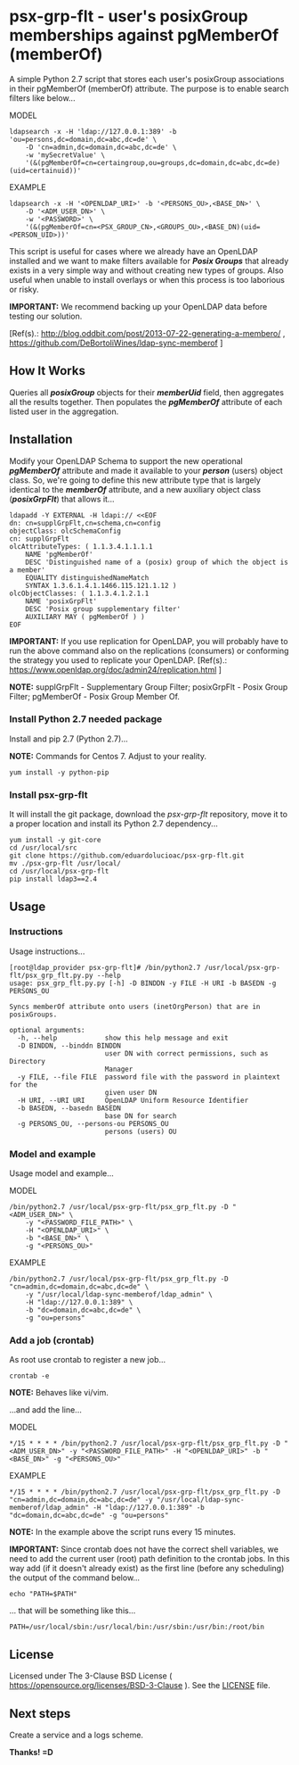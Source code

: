 # psx-grp-flt - user's posixGroup memberships against pgMemberOf (memberOf)

A simple Python 2.7 script that stores each user's posixGroup associations in their pgMemberOf (memberOf) attribute. The purpose is to enable search filters like below...

MODEL

```
ldapsearch -x -H 'ldap://127.0.0.1:389' -b 'ou=persons,dc=domain,dc=abc,dc=de' \
    -D 'cn=admin,dc=domain,dc=abc,dc=de' \
    -w 'mySecretValue' \
    '(&(pgMemberOf=cn=certaingroup,ou=groups,dc=domain,dc=abc,dc=de)(uid=certainuid))'
```

EXAMPLE

```
ldapsearch -x -H '<OPENLDAP_URI>' -b '<PERSONS_OU>,<BASE_DN>' \
    -D '<ADM_USER_DN>' \
    -w '<PASSWORD>' \
    '(&(pgMemberOf=cn=<PSX_GROUP_CN>,<GROUPS_OU>,<BASE_DN)(uid=<PERSON_UID>))'
```

This script is useful for cases where we already have an OpenLDAP installed and we want to make filters available for ***Posix Groups*** that already exists in a very simple way and without creating new types of groups. Also useful when unable to install overlays or when this process is too laborious or risky.

**IMPORTANT:** We recommend backing up your OpenLDAP data before testing our solution.

[Ref(s).: http://blog.oddbit.com/post/2013-07-22-generating-a-membero/ ,
https://github.com/DeBortoliWines/ldap-sync-memberof ]

## How It Works

Queries all ***posixGroup*** objects for their ***memberUid*** field, then aggregates all the results together. Then populates the ***pgMemberOf*** attribute of each listed user in the aggregation.

## Installation

Modify your OpenLDAP Schema to support the new operational ***pgMemberOf*** attribute and made it available to your ***person*** (users) object class. So, we're going to define this new attribute type that is largely identical to the ***memberOf*** attribute, and a new auxiliary object class (***posixGrpFlt***) that allows it...

```
ldapadd -Y EXTERNAL -H ldapi:// <<EOF
dn: cn=supplGrpFlt,cn=schema,cn=config
objectClass: olcSchemaConfig
cn: supplGrpFlt
olcAttributeTypes: ( 1.1.3.4.1.1.1.1
    NAME 'pgMemberOf'
    DESC 'Distinguished name of a (posix) group of which the object is a member'
    EQUALITY distinguishedNameMatch
    SYNTAX 1.3.6.1.4.1.1466.115.121.1.12 )
olcObjectClasses: ( 1.1.3.4.1.2.1.1
    NAME 'posixGrpFlt'
    DESC 'Posix group supplementary filter'
    AUXILIARY MAY ( pgMemberOf ) )
EOF
```

**IMPORTANT:** If you use replication for OpenLDAP, you will probably have to run the above command also on the replications (consumers) or conforming the strategy you used to replicate your OpenLDAP.
[Ref(s).: https://www.openldap.org/doc/admin24/replication.html ]

**NOTE:** supplGrpFlt - Supplementary Group Filter; posixGrpFlt - Posix Group Filter; pgMemberOf - Posix Group Member Of.

### Install Python 2.7 needed package

Install and pip 2.7 (Python 2.7)...

**NOTE:** Commands for Centos 7. Adjust to your reality.

```
yum install -y python-pip
```

### Install psx-grp-flt

It will install the git package, download the *psx-grp-flt* repository, move it to a proper location and install its Python 2.7 dependency...

```
yum install -y git-core
cd /usr/local/src
git clone https://github.com/eduardolucioac/psx-grp-flt.git
mv ./psx-grp-flt /usr/local/
cd /usr/local/psx-grp-flt
pip install ldap3==2.4
```

## Usage

### Instructions

Usage instructions...

```
[root@ldap_provider psx-grp-flt]# /bin/python2.7 /usr/local/psx-grp-flt/psx_grp_flt.py.py --help
usage: psx_grp_flt.py.py [-h] -D BINDDN -y FILE -H URI -b BASEDN -g PERSONS_OU

Syncs memberOf attribute onto users (inetOrgPerson) that are in posixGroups.

optional arguments:
  -h, --help            show this help message and exit
  -D BINDDN, --binddn BINDDN
                        user DN with correct permissions, such as Directory
                        Manager
  -y FILE, --file FILE  password file with the password in plaintext for the
                        given user DN
  -H URI, --URI URI     OpenLDAP Uniform Resource Identifier
  -b BASEDN, --basedn BASEDN
                        base DN for search
  -g PERSONS_OU, --persons-ou PERSONS_OU
                        persons (users) OU
```

### Model and example

Usage model and example...

MODEL

```
/bin/python2.7 /usr/local/psx-grp-flt/psx_grp_flt.py -D "<ADM_USER_DN>" \
    -y "<PASSWORD_FILE_PATH>" \
    -H "<OPENLDAP_URI>" \
    -b "<BASE_DN>" \
    -g "<PERSONS_OU>"
```

EXAMPLE

```
/bin/python2.7 /usr/local/psx-grp-flt/psx_grp_flt.py -D "cn=admin,dc=domain,dc=abc,dc=de" \
    -y "/usr/local/ldap-sync-memberof/ldap_admin" \
    -H "ldap://127.0.0.1:389" \
    -b "dc=domain,dc=abc,dc=de" \
    -g "ou=persons"
```

### Add a job (crontab)

As root use crontab to register a new job...

```
crontab -e
```

**NOTE:** Behaves like vi/vim.

...and add the line...

MODEL

```
*/15 * * * * /bin/python2.7 /usr/local/psx-grp-flt/psx_grp_flt.py -D "<ADM_USER_DN>" -y "<PASSWORD_FILE_PATH>" -H "<OPENLDAP_URI>" -b "<BASE_DN>" -g "<PERSONS_OU>"
```

EXAMPLE

```
*/15 * * * * /bin/python2.7 /usr/local/psx-grp-flt/psx_grp_flt.py -D "cn=admin,dc=domain,dc=abc,dc=de" -y "/usr/local/ldap-sync-memberof/ldap_admin" -H "ldap://127.0.0.1:389" -b "dc=domain,dc=abc,dc=de" -g "ou=persons"
```

**NOTE:** In the example above the script runs every 15 minutes.

**IMPORTANT:** Since crontab does not have the correct shell variables, we need to add the current user (root) path definition to the crontab jobs. In this way add (if it doesn't already exist) as the first line (before any scheduling) the output of the command below...

```
echo "PATH=$PATH"
```

... that will be something like this...

```
PATH=/usr/local/sbin:/usr/local/bin:/usr/sbin:/usr/bin:/root/bin
```

## License

Licensed under The 3-Clause BSD License ( https://opensource.org/licenses/BSD-3-Clause ). See the [LICENSE](/LICENSE) file.

## Next steps

Create a service and a logs scheme.

**Thanks! =D**
